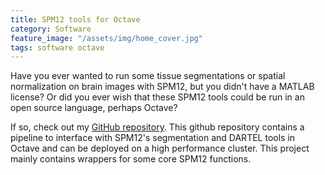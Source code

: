 ```yaml
---
title: SPM12 tools for Octave
category: Software
feature_image: "/assets/img/home_cover.jpg"
tags: software octave
---
```

Have you ever wanted to run some tissue segmentations or spatial normalization on brain images with SPM12, but you didn't have a MATLAB license? Or did you ever wish that these SPM12 tools could be run in an open source language, perhaps Octave?

If so, check out my [GitHub repository](https://github.com/angela-tam/octave_spm). This github repository contains a pipeline to interface with SPM12's segmentation and DARTEL tools in Octave and can be deployed on a high performance cluster. This project mainly contains wrappers for some core SPM12 functions.
